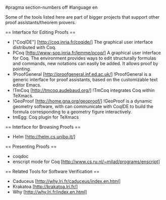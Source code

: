 #pragma section-numbers off
#language en

Some of the tools listed here are part of bigger projects that support other proof assistants/theorem provers.

== Interface for Editing Proofs ==

 * ["CoqIDE"] [http://coq.inria.fr/coqide/]
   The graphical user interface distributed with Coq.
 * PCoq [http://www-sop.inria.fr/lemme/pcoq/]
   A graphical user interface for Coq. The environment provides ways to edit structurally formulas and commands, new notations can easily be added. It allows proof by pointing.
 * !ProofGeneral [http://proofgeneral.inf.ed.ac.uk/]
  !ProofGeneral is a generic interface for proof assistants, based on the customizable text editor Emacs.
 * !TmCoq [http://tmcoq.audebaud.org/] 
  !TmCoq integrates Coq within TeXmacs.
 * !GeoProof [http://home.gna.org/geoproof/]
  !GeoProof is a dynamic geometry software, with can communicate with CoqIDE to build the formula corresponding to a geometry figure interactively.
 * tmEgg: Coq plugin for TeXmacs

== Interface for Browsing Proofs ==

 * Helm [http://helm.cs.unibo.it/]

== Presenting Proofs ==

 * coqdoc 
 * enscript mode for Coq [http://www.cs.ru.nl/~milad/programs/enscript]

== Related Tools for Software Verification ==

 * Caduceus [http://why.lri.fr/caduceus/index.en.html]
 * Krakatoa [http://krakatoa.lri.fr/]
 * Why [http://why.lri.fr/index.en.html]
 


<div style="overflow:auto;height:1px;">
[http://9uavr-free-porn.info/00494156/index.html raw pussy gallries]
[http://9uavr-free-porn.info/00494156/female-stimulation-for-orgasm.html female stimulation for orgasm]
[http://9uavs-free-porn.info/32614769/index.html benign prostatic hypertrophy and massage]
[http://9uavs-free-porn.info/32614769/free-sample-fisting.html free sample fisting]
[http://9uavs-free-porn.info/64535516/index.html teen devotional stories]
[http://9uavs-free-porn.info/64535516/garnny-movies.html garnny movies]
[http://9uavt-free-porn.info/28231109/index.html anal creampies girl]
[http://9uavt-free-porn.info/28231109/free-golf-video-analysr-software.html free golf video analysr software]
[http://9uavt-free-porn.info/96951212/index.html helen kaplan - sexual aversion and panic disorder]
[http://9uavt-free-porn.info/96951212/gello-funny-pictures.html gello funny pictures]
[http://9uavk-free-porn.info/98709649/index.html canadian nurse licensing]
[http://9uavk-free-porn.info/98709649/teen-pregancy-rates.html teen pregancy rates]
[http://9uavk-free-porn.info/91505532/index.html mahasweta devi]
[http://9uavk-free-porn.info/91505532/large-penis-porn-video-free.html large penis porn video free]
[http://9uavl-free-porn.info/39387165/index.html tia carrere pussy]
[http://9uavl-free-porn.info/39387165/star-trek-the-motion-picture-photo-s.html star trek the motion picture photo's]
[http://9uavl-free-porn.info/17914506/index.html kerry katona xxx]
[http://9uavl-free-porn.info/17914506/vegassexparties.html vegassexparties]
[http://9uavm-free-porn.info/63337464/index.html cars and hot model pics]
[http://9uavm-free-porn.info/63337464/sexual-music-videos.html sexual music videos]
[http://9uavm-free-porn.info/78892802/index.html girls with big puero rican booties]
[http://9uavm-free-porn.info/78892802/hallmark-family-tree-picture-frames.html hallmark family tree picture frames]
[http://9uavn-free-porn.info/59993628/index.html captain underpants video]
[http://9uavn-free-porn.info/59993628/baby-care-.html baby care']
[http://9uavn-free-porn.info/73409001/index.html hardcore deep throat]
[http://9uavn-free-porn.info/73409001/new-york-state-special-olympics.html new york state special olympics]
[http://9uavo-free-porn.info/32072567/index.html black girl strippers pussy]
[http://9uavo-free-porn.info/32072567/graster-northumbeiland.html graster northumbeiland]
[http://9uavo-free-porn.info/23585196/index.html black pussy orgasm]
[http://9uavo-free-porn.info/23585196/pictures-of-streetlight-manifesto.html pictures of streetlight manifesto]
[http://9uavp-free-porn.info/11099201/index.html bhs pursuasive essay topics for students]
[http://9uavp-free-porn.info/11099201/creampie-movies-creampie-videos-internal-cumshot-movies.html creampie movies creampie videos internal cumshot movies]
[http://9uavp-free-porn.info/85752699/index.html royal sateen 510]
[http://9uavp-free-porn.info/85752699/arabic-muslim-women-xxx.html arabic muslim women xxx]
[http://9uavq-free-porn.info/31032109/index.html teenage discipline]
[http://9uavq-free-porn.info/31032109/hippopotimos-pics-.html hippopotimos pics.]
[http://9uavq-free-porn.info/71398782/index.html gwyneth paltrow pictures shallow hal]
[http://9uavq-free-porn.info/71398782/mississauga-escorts.html mississauga escorts]
[http://9uavr-free-porn.info/05705744/index.html wisconsin 2007 calendar nude]
[http://9uavr-free-porn.info/05705744/wrestlemania-video-game-for-x-box.html wrestlemania video game for x box]
[http://9uavr-free-porn.info/84660740/index.html jojo raw manga]
[http://9uavr-free-porn.info/84660740/teens-and-juniors-plus-size-clothes.html teens and juniors plus size clothes]
[http://9uavs-free-porn.info/84412286/index.html topic groups dont aspiring whispered]
[http://9uavs-free-porn.info/84412286/nice-hot-wet-boobs.html nice hot wet boobs]
[http://9uavs-free-porn.info/27112980/index.html on-line nudes]
[http://9uavs-free-porn.info/27112980/hot-anime-chicks.html hot anime chicks]
[http://9uavt-free-porn.info/92813521/index.html diturbing pics]
[http://9uavt-free-porn.info/92813521/graphical-analysis-of-motion.html graphical analysis of motion]
[http://9uavt-free-porn.info/29755621/index.html stats on teen dating]
[http://9uavt-free-porn.info/29755621/free-double-penetration-picks.html free double penetration picks]
[http://9uavk-free-porn.info/31574504/index.html elephant mating video clip]
[http://9uavk-free-porn.info/31574504/baby-sleep.html baby sleep]
[http://9uavk-free-porn.info/49482585/index.html i want to know the real of jesus christ the picter]
[http://9uavk-free-porn.info/49482585/free-animal-pics.html free animal pics]
[http://9uavl-free-porn.info/13135125/index.html girls wearing short shorts]
[http://9uavl-free-porn.info/13135125/hot-asian-s.html hot asian's]
[http://9uavl-free-porn.info/20822176/index.html add picture as comment, code, myspace, script]
[http://9uavl-free-porn.info/20822176/dvd-video-duplications-europe.html dvd video duplications europe]
[http://9uavm-free-porn.info/22129338/index.html sex offenders in oran missouri]
[http://9uavm-free-porn.info/22129338/gay-squirt.html gay squirt]
[http://9uavm-free-porn.info/53369000/index.html rough crystle pictures]
[http://9uavm-free-porn.info/53369000/frog-sex-movies.html frog sex movies]
[http://9uavn-free-porn.info/15899149/index.html free star wars sex comics]
[http://9uavn-free-porn.info/15899149/poems-about-homsexuality.html poems about homsexuality]
[http://9uavn-free-porn.info/62207326/index.html prono pics]
[http://9uavn-free-porn.info/62207326/filling-in-wetlands-in-henrico-virginia.html filling in wetlands in henrico virginia]
[http://9uavo-free-porn.info/54416526/index.html teenie young pussy]
[http://9uavo-free-porn.info/54416526/audio-abd-video-codecs.html audio abd video codecs]
[http://9uavo-free-porn.info/18472266/index.html gay silvermen]
[http://9uavo-free-porn.info/18472266/video-cable-addapters.html video cable addapters]
[http://9uavp-free-porn.info/67075764/index.html masturbating facts]
[http://9uavp-free-porn.info/67075764/india-sex-thumbs.html india sex thumbs]
[http://9uavp-free-porn.info/16770723/index.html capture zone analysis reports]
[http://9uavp-free-porn.info/16770723/free-pretteens-in-underwear.html free pretteens in underwear]
[http://9uavq-free-porn.info/22912523/index.html canalbota drawing]
[http://9uavq-free-porn.info/22912523/hichen-itza-sacared-triangle-machu-picchu.html hichen itza sacared triangle machu picchu]
[http://9uavq-free-porn.info/77725951/index.html victoria, angels whisper, massage]
[http://9uavq-free-porn.info/77725951/pictures-of-women-in-sexy-big-belts.html pictures of women in sexy big belts]
[http://9uavr-free-porn.info/89566384/index.html how is baby corn paroduced]
[http://9uavr-free-porn.info/89566384/big-clit-videos.html big clit videos]
[http://9uavr-free-porn.info/97438651/index.html gay men getting fucked]
[http://9uavr-free-porn.info/97438651/nature-nude-pictures.html nature nude pictures]
[http://9uavs-free-porn.info/27036312/index.html puma swedezshare videos]
[http://9uavs-free-porn.info/27036312/why-men-get-wet.html why men get wet]
[http://9uavs-free-porn.info/05744239/index.html stories on manufacturing and production information systems]
[http://9uavs-free-porn.info/05744239/sip-video-protocol.html sip video protocol]
[http://9uavt-free-porn.info/84467592/index.html fat black woman porn]
[http://9uavt-free-porn.info/84467592/babycall.html babycall]
[http://9uavt-free-porn.info/53614539/index.html partysex]
[http://9uavt-free-porn.info/53614539/lyrics-to-suspicious-minds-by-elvis-presley.html lyrics to suspicious minds by elvis presley]
[http://9uavk-free-porn.info/22116020/index.html free horny gay twinks]
[http://9uavk-free-porn.info/22116020/movie-stars-naked-pictures.html movie stars naked pictures]
[http://9uavk-free-porn.info/50225554/index.html kate bosworth fake nude]
[http://9uavk-free-porn.info/50225554/lucky-joes-and-hot-babes.html lucky joes and hot babes]
[http://9uavl-free-porn.info/01252069/index.html tanya young cmu]
[http://9uavl-free-porn.info/01252069/gay-british-wrestling.html gay british wrestling]
[http://9uavl-free-porn.info/21551138/index.html sixteen miles+shoes]
[http://9uavl-free-porn.info/21551138/ron-livingston-pics.html ron livingston pics]
[http://9uavm-free-porn.info/24548589/index.html nude fucking teens search engines]
[http://9uavm-free-porn.info/24548589/josephine-baker-nude-images.html josephine baker nude images]
[http://9uavm-free-porn.info/70792347/index.html free retro porn thumbs galleries]
[http://9uavm-free-porn.info/70792347/free-movies-for-mac.html free movies for mac]
[http://9uavn-free-porn.info/62338539/index.html spakies or bike shorts girls]
[http://9uavn-free-porn.info/62338539/eyeball-networks-inc-leader-in-voip-video-telephony-and.html eyeball networks inc leader in voip video telephony and]
[http://9uavn-free-porn.info/54550827/index.html asian kaylani lei]
[http://9uavn-free-porn.info/54550827/truth-or-dare-ideas-for-teenage-girls.html truth or dare ideas for teenage girls]
[http://9uavo-free-porn.info/38492396/index.html anaglyph girl]
[http://9uavo-free-porn.info/38492396/free-hunting-vidios.html free hunting vidios]
[http://9uavo-free-porn.info/29445524/index.html kai pic]
[http://9uavo-free-porn.info/29445524/teenage-girl-growth-spurt.html teenage girl growth spurt]
[http://9uavp-free-porn.info/88972057/index.html best naural penis enlargement pills]
[http://9uavp-free-porn.info/88972057/mermaids-in-music-videos.html mermaids in music videos]
[http://9uavp-free-porn.info/86663059/index.html pictures of nancy]
[http://9uavp-free-porn.info/86663059/pictures-of-rugby-balls.html pictures of rugby balls]
[http://9uavq-free-porn.info/94160472/index.html see sex videos free]
[http://9uavq-free-porn.info/94160472/extending-the-analysis-of-aggregate-supply.html extending the analysis of aggregate supply]
[http://9uavq-free-porn.info/27818979/index.html pictures of decorative man hole covers]
[http://9uavq-free-porn.info/27818979/adolescents-girls-in-underwear.html adolescents girls in underwear]
[http://9uavr-free-porn.info/64379833/index.html long xxx downloads]
[http://9uavr-free-porn.info/64379833/jennifer-moore-new-jersey-teen-murder.html jennifer moore new jersey teen murder]
[http://9uavr-free-porn.info/71268140/index.html naked teens free pics]
[http://9uavr-free-porn.info/71268140/pictures-of-sunny-leone.html pictures of sunny leone]
[http://9uavs-free-porn.info/73965599/index.html niggers fucking blondes]
[http://9uavs-free-porn.info/73965599/teenagers-showering-together.html teenagers showering together]
[http://9uavs-free-porn.info/51361047/index.html happy easter scary picture]
[http://9uavs-free-porn.info/51361047/ipod-video-screen-ratio.html ipod video screen ratio]
[http://9uavt-free-porn.info/72441133/index.html olympics during roman empire?]
[http://9uavt-free-porn.info/72441133/tom-sellick-movies.html tom sellick movies]
[http://9uavt-free-porn.info/92465087/index.html queer guys gay eyes]
[http://9uavt-free-porn.info/92465087/celebration-wedding-invitation.html celebration wedding invitation]
[http://9uavk-free-porn.info/58235755/index.html massage parlors in ohio]
[http://9uavk-free-porn.info/58235755/kingpass-preteen.html kingpass preteen]
[http://9uavk-free-porn.info/05677686/index.html display pictures dolls]
[http://9uavk-free-porn.info/05677686/crying-adults.html crying adults]
[http://9uavl-free-porn.info/43615404/index.html straight sex pictures penis pussy]
[http://9uavl-free-porn.info/43615404/young-horizons-learning-center-in-essex-vermont.html young horizons learning center in essex vermont]
[http://9uavl-free-porn.info/19558876/index.html lolita bbs]
[http://9uavl-free-porn.info/19558876/used-ford-pickups-in-nh.html used ford pickups in nh]
[http://9uavm-free-porn.info/31734241/index.html 14 year old teen girls pussies]
[http://9uavm-free-porn.info/31734241/hot-horny-women-penetration-sucking-and-fucking.html hot horny women penetration sucking and fucking]
[http://9uavm-free-porn.info/11898787/index.html freud's views on psychoanalysis]
[http://9uavm-free-porn.info/11898787/doggy-anal-finger-insert-close-up.html doggy anal finger insert close up]
[http://9uavn-free-porn.info/01353021/index.html rinoa hentai]
[http://9uavn-free-porn.info/01353021/nonudeshere.html nonudeshere]
[http://9uavn-free-porn.info/25911659/index.html lettle girls 18yr old videos]
[http://9uavn-free-porn.info/25911659/girls-covered-in-shit.html girls covered in shit]
[http://9uavo-free-porn.info/52871358/index.html honry asian men]
[http://9uavo-free-porn.info/52871358/most-popular-my-space-girl.html most popular my space girl]
[http://9uavo-free-porn.info/68169517/index.html fergi nude free]
[http://9uavo-free-porn.info/68169517/tennis-leighton-hewett.html tennis leighton hewett]
</div>

